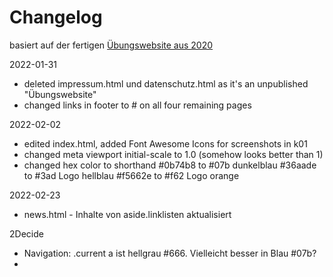 # Changelog  
basiert auf der fertigen [Übungswebsite aus 2020](https://github.com/pmmueller/einstieg-in-html-und-css-2020/tree/main/k25-icons-bilder/uebungswebsite/fertig) 

2022-01-31 
- deleted impressum.html und datenschutz.html as it's an unpublished "Übungswebsite" 
- changed links in footer to # on all four remaining pages  

2022-02-02 
- edited index.html, added Font Awesome Icons for screenshots in k01 
- changed meta viewport initial-scale to 1.0 (somehow looks better than 1) 
- changed hex color to shorthand 
  #0b74b8 to #07b dunkelblau 
  #36aade to #3ad Logo hellblau 
  #f5662e to #f62 Logo orange 

2022-02-23 
- news.html - Inhalte von aside.linklisten aktualisiert 

2Decide
- Navigation: .current a ist hellgrau #666. Vielleicht besser in Blau #07b?
- 
